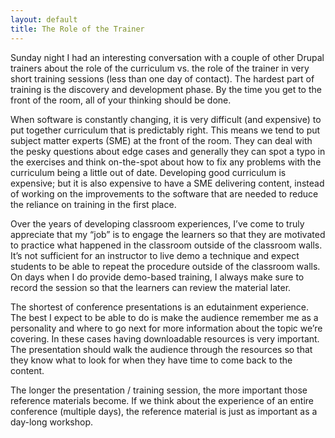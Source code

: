 ```yaml
---
layout: default
title: The Role of the Trainer
---
```


Sunday night I had an interesting conversation with a couple of other Drupal trainers about the role of the curriculum vs. the role of the trainer in very short training sessions (less than one day of contact). The hardest part of training is the discovery and development phase. By the time you get to the front of the room, all of your thinking should be done.

When software is constantly changing, it is very difficult (and expensive) to put together curriculum that is predictably right. This means we tend to put subject matter experts (SME) at the front of the room. They can deal with the pesky questions about edge cases and generally they can spot a typo in the exercises and think on-the-spot about how to fix any problems with the curriculum being a little out of date. Developing good curriculum is expensive; but it is also expensive to have a SME delivering content, instead of working on the improvements to the software that are needed to reduce the reliance on training in the first place.

Over the years of developing classroom experiences, I’ve come to truly appreciate that my “job” is to engage the learners so that they are motivated to practice what happened in the classroom outside of the classroom walls. It’s not sufficient for an instructor to live demo a technique and expect students to be able to repeat the procedure outside of the classroom walls. On days when I do provide demo-based training, I always make sure to record the session so that the learners can review the material later.

The shortest of conference presentations is an edutainment experience. The best I expect to be able to do is make the audience remember me as a personality and where to go next for more information about the topic we’re covering. In these cases having downloadable resources is very important. The presentation should walk the audience through the resources so that they know what to look for when they have time to come back to the content.

The longer the presentation / training session, the more important those reference materials become. If we think about the experience of an entire conference (multiple days), the reference material is just as important as a day-long workshop.
